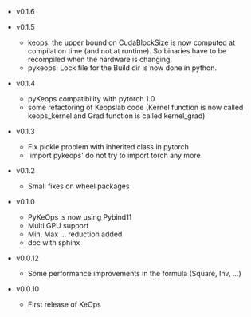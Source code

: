 * v0.1.6


* v0.1.5
    - keops: the upper bound on CudaBlockSize is now computed at compilation time (and not at runtime). So binaries have to be recompiled when the hardware is changing.
    - pykeops: Lock file for the Build dir is now done in python.

* v0.1.4
    - pyKeops compatibility with pytorch 1.0
    - some refactoring of Keopslab code (Kernel function is now called keops_kernel and Grad function is called kernel_grad)

* v0.1.3
    - Fix pickle problem with inherited class in pytorch
    - 'import pykeops' do not try to import torch any more

* v0.1.2
    - Small fixes on wheel packages

* v0.1.0
    - PyKeOps is now using Pybind11
    - Multi GPU support
    - Min, Max ... reduction added
    - doc with sphinx

* v0.0.12   
    - Some performance improvements in the formula (Square, Inv, ...)

* v0.0.10
     - First release of KeOps
